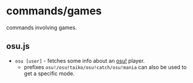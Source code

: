 # commands/**games**
commands involving games.

## osu.js
- `osu [user]` - fetches some info about an [osu!](https://osu.ppy.sh) player.
    - prefixes `osu!/osu!taiko/osu!catch/osu!mania` can also be used to get a specific mode.
